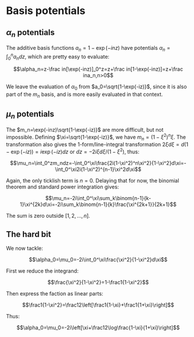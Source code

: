 # Basis potentials

## $\alpha_n$ potentials

The additive basis functions $a_n=1-\exp(-inz)$ have potentials $\alpha_n=\int_0^na_ndz$, which are pretty easy to evaluate:

$$\alpha_n=z-\frac in[\exp(-inz)]_0^z=z+\frac in[1-\exp(-inz)]=z+\frac ina_n,n>0$$

We leave the evaluation of $\alpha_0$ from $a_0=\sqrt{1-\exp(-iz)}$, since it is also part of the $m_n$ basis, and is more easily evaluated in that context.

## $\mu_n$ potentials

The $m_n=\exp(-inz)\sqrt{1-\exp(-iz)}$ are more difficult, but not impossible. Defining $\xi=\sqrt{1-\exp(-iz)}$, we have $m_n=(1-\xi^2)^n\xi$. The transformation also gives the 1-form/line-integral transformation $2\xi d\xi=d(1-\exp(-iz))=i\exp(-iz)dz$ or $dz=-2i\xi d\xi/(1-\xi^2)$, thus:

$$\mu_n=\int_0^zm_ndz=-\int_0^\xi\frac{2i(1-\xi^2)^n\xi^2}{1-\xi^2}d\xi=-\int_0^\xi2i(1-\xi^2)^{n-1}\xi^2d\xi$$

Again, the only ticklish term is $n=0$. Delaying that for now, the binomial theorem and standard power integration gives:

$$\mu_n=-2i\int_0^\xi\sum_k\binom{n-1}{k-1}\xi^{2k}d\xi=-2i\sum_k\binom{n-1}{k}\frac{\xi^{2k+1}}{2k+1}$$

The sum is zero outside $[1,2,\dots,n]$.

## The hard bit

We now tackle:

$$\alpha_0=\mu_0=-2i\int_0^\xi\frac{\xi^2}{1-\xi^2}d\xi$$

First we reduce the integrand:

$$\frac{\xi^2}{1-\xi^2}=1-\frac1{1-\xi^2}$$

Then express the faction as linear parts:

$$\frac1{1-\xi^2}=\frac12\left[\frac1{1-\xi}+\frac1{1+\xi}\right]$$

Thus:

$$\alpha_0=\mu_0=-2i\left[\xi+\frac12\log\frac{1-\xi}{1+\xi}\right]$$